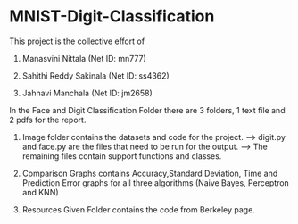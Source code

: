 # MNIST-Digit-Classification
This project is the collective effort of
1. Manasvini Nittala (Net ID: mn777)

2. Sahithi Reddy Sakinala (Net ID: ss4362)

3. Jahnavi Manchala (Net ID: jm2658)


In the Face and Digit Classification Folder there are 3 folders, 1 text file and 2 pdfs for the report.

1. Image folder contains the datasets and code for the project.
--> digit.py and face.py are the files that need to be run for the output.
--> The remaining files contain support functions and classes.

2. Comparison Graphs contains Accuracy,Standard Deviation, Time and Prediction Error graphs for all three algorithms (Naive Bayes, Perceptron and KNN)

3. Resources Given Folder contains the code from Berkeley page.
